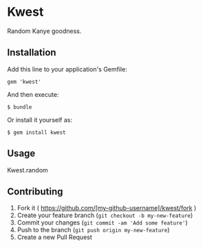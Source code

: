 # Kwest

Random Kanye goodness.

## Installation

Add this line to your application's Gemfile:

    gem 'kwest'

And then execute:

    $ bundle

Or install it yourself as:

    $ gem install kwest

## Usage

Kwest.random

## Contributing

1. Fork it ( https://github.com/[my-github-username]/kwest/fork )
2. Create your feature branch (`git checkout -b my-new-feature`)
3. Commit your changes (`git commit -am 'Add some feature'`)
4. Push to the branch (`git push origin my-new-feature`)
5. Create a new Pull Request
